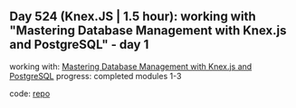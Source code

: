 ## Day 524 (Knex.JS | 1.5 hour): working with "Mastering Database Management with Knex.js and PostgreSQL" - day 1

working with: [Mastering Database Management with Knex.js and PostgreSQL](https://www.udemy.com/course/database-management-knexjs-postgresql)
progress: completed modules 1-3

code: [repo](undefined)